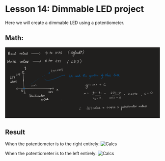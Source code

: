 # Lesson 14: Dimmable LED project
Here we will create a dimmable LED using a potentiometer.

## Math:
![Calcs](images/img3.png)

## Result
When the potentiometer is to the right entirely:
![Calcs](images/img1.png)

When the potentiometer is to the left entirely:
![Calcs](images/img2.png)